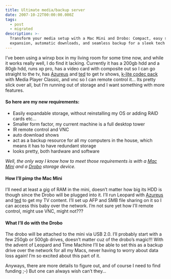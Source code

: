 ```yaml
---
title: Ultimate media/backup server
date: 2007-10-22T00:00:00.000Z
tags:
  - post
  - migrated
description: >-
  Transform your media setup with a Mac Mini and Drobo: Compact, easy storage
  expansion, automatic downloads, and seamless backup for a sleek tech haven.
---
```


I’ve been using a winxp box in my living room for some time now, and while it works really well, I do find it lacking. Currently it has a 200gb hdd and a 80gb hdd, runs xp pro, has a video card with composite out so I can go straight to the tv, has [Azureus](http://azureus.sourceforge.net/) and [ted](http://www.rulecam.net/ted/) to get tv shows,
[k-lite codec pack](http://filehippo.com/download_klite_codec_pack/) with Media Player Classic, and vnc so I can remote control it… Its pretty slick over all, but I’m running out of storage and I want something with more features.

#### So here are my new requirements:

- Easily expandable storage, without reinstalling my OS or adding RAID cards etc…
- Smaller form factor, my current machine is a full desktop tower
- IR remote control and VNC
- auto download shows
- act as a backup resource for all my computers in the house, which means it has to have redundant storage
- looks pretty, both hardware and software

*Well, the only way I know how to meet those requirements is with a [Mac Mini](http://www.apple.com/macmini/) and a [Drobo](http://www.drobo.com/) storage device.*

#### How I’ll pimp the Mac Mini

I’ll need at least a gig of RAM in the mini, doesn’t matter how big its HDD is though since the Drobo will be plugged into it. I’ll run Leopard with [Azureus](http://azureus.sourceforge.net/) and [ted](http://www.rulecam.net/ted/) to get my TV content. I’ll set up AFP and SMB file sharing on it so I can access this baby over the network. I’m not sure yet how I’ll remote control, might use VNC, might not???

#### What I’ll do with the Drobo

The drobo will be attached to the mini via USB 2.0. I’ll probably start with a few 250gb or 500gb drives, doesn’t matter cuz of the drobo’s magic!!! With the advent of Leopard and Time Machine I’ll be able to set this as a backup drive over the network for all my Macs, never having to worry about data loss again! I’m so excited about this part of it.

Anyways, there are more details to figure out, and of course I need to find funding ;-) But one can always wish can’t they…
